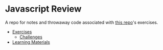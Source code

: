 # Javascript Review

A repo for notes and throwaway code associated with [this repo](https://github.com/nashville-software-school/node-milestones/tree/master/02-db-driven-applications)'s exercises.

- [Exercises](exercises)
  - [Challenges](challenges)
- [Learning Materials](learning-materials)